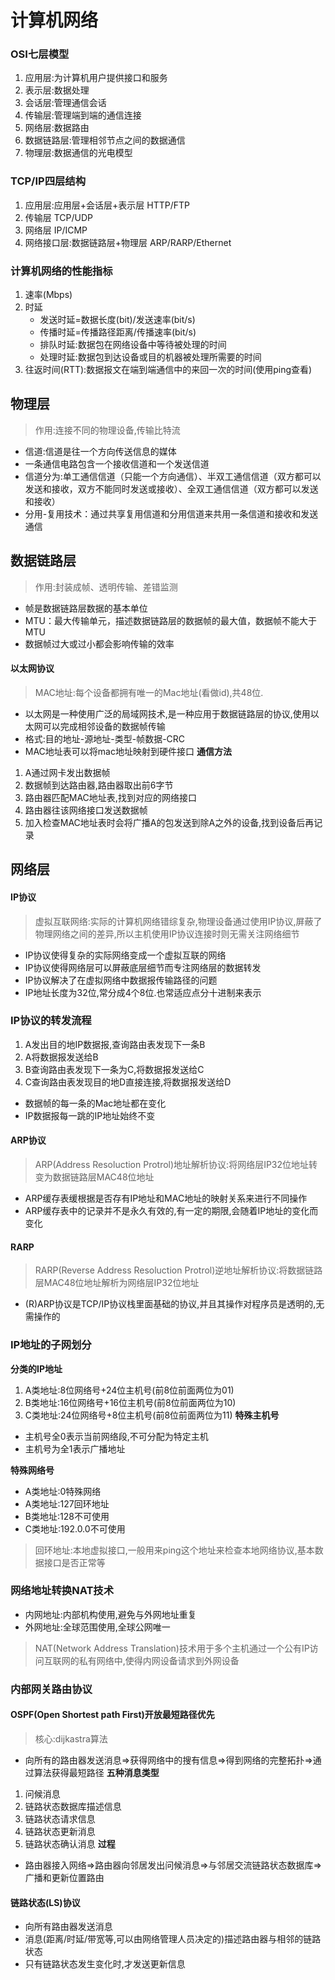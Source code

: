 # 计算机网络 

### OSI七层模型
1. 应用层:为计算机用户提供接口和服务
2. 表示层:数据处理
3. 会话层:管理通信会话
4. 传输层:管理端到端的通信连接
5. 网络层:数据路由
6. 数据链路层:管理相邻节点之间的数据通信
7. 物理层:数据通信的光电模型

### TCP/IP四层结构
1. 应用层:应用层+会话层+表示层    HTTP/FTP
2. 传输层       TCP/UDP
3. 网络层       IP/ICMP
4. 网络接口层:数据链路层+物理层     ARP/RARP/Ethernet


### 计算机网络的性能指标
1. 速率(Mbps)
2. 时延
    + 发送时延=数据长度(bit)/发送速率(bit/s)
    + 传播时延=传播路径距离/传播速率(bit/s)
    + 排队时延:数据包在网络设备中等待被处理的时间
    + 处理时延:数据包到达设备或目的机器被处理所需要的时间
3. 往返时间(RTT):数据报文在端到端通信中的来回一次的时间(使用ping查看)


## 物理层
> 作用:连接不同的物理设备,传输比特流
+ 信道:信道是往一个方向传送信息的媒体
+ 一条通信电路包含一个接收信道和一个发送信道
+ 信道分为:单工通信信道（只能一个方向通信）、半双工通信信道（双方都可以发送和接收，双方不能同时发送或接收）、全双工通信信道（双方都可以发送和接收）
+ 分用-复用技术：通过共享复用信道和分用信道来共用一条信道和接收和发送通信


## 数据链路层
> 作用:封装成帧、透明传输、差错监测
+ 帧是数据链路层数据的基本单位
+ MTU：最大传输单元，描述数据链路层的数据帧的最大值，数据帧不能大于MTU
+ 数据帧过大或过小都会影响传输的效率

#### 以太网协议
> MAC地址:每个设备都拥有唯一的Mac地址(看做id),共48位.
+ 以太网是一种使用广泛的局域网技术,是一种应用于数据链路层的协议,使用以太网可以完成相邻设备的数据帧传输
+ 格式:目的地址-源地址-类型-帧数据-CRC
+ MAC地址表可以将mac地址映射到硬件接口
**通信方法**
1. A通过网卡发出数据帧
2. 数据帧到达路由器,路由器取出前6字节
3. 路由器匹配MAC地址表,找到对应的网络接口
4. 路由器往该网络接口发送数据帧
5. 加入检查MAC地址表时会将广播A的包发送到除A之外的设备,找到设备后再记录


## 网络层
#### IP协议
> 虚拟互联网络:实际的计算机网络错综复杂,物理设备通过使用IP协议,屏蔽了物理网络之间的差异,所以主机使用IP协议连接时则无需关注网络细节
+ IP协议使得复杂的实际网络变成一个虚拟互联的网络
+ IP协议使得网络层可以屏蔽底层细节而专注网络层的数据转发
+ IP协议解决了在虚拟网络中数据报传输路径的问题
+ IP地址长度为32位,常分成4个8位.也常适应点分十进制来表示

### IP协议的转发流程
1. A发出目的地IP数据报,查询路由表发现下一条B
2. A将数据报发送给B
3. B查询路由表发现下一条为C,将数据报发送给C
4. C查询路由表发现目的地D直接连接,将数据报发送给D

+ 数据帧的每一条的Mac地址都在变化
+ IP数据报每一跳的IP地址始终不变

#### ARP协议
>ARP(Address Resoluction Protrol)地址解析协议:将网络层IP32位地址转变为数据链路层MAC48位地址
+ ARP缓存表缓根据是否存有IP地址和MAC地址的映射关系来进行不同操作
+ ARP缓存表中的记录并不是永久有效的,有一定的期限,会随着IP地址的变化而变化

#### RARP
>RARP(Reverse Address Resoluction Protrol)逆地址解析协议:将数据链路层MAC48位地址解析为网络层IP32位地址
+ (R)ARP协议是TCP/IP协议栈里面基础的协议,并且其操作对程序员是透明的,无需操作的

### IP地址的子网划分
**分类的IP地址**
1. A类地址:8位网络号+24位主机号(前8位前面两位为01)
2. B类地址:16位网络号+16位主机号(前8位前面两位为10)
3. C类地址:24位网络号+8位主机号(前8位前面两位为11)
**特殊主机号**
+ 主机号全0表示当前网络段,不可分配为特定主机
+ 主机号为全1表示广播地址

**特殊网络号**
+ A类地址:0特殊网络
+ A类地址:127回环地址
+ B类地址:128不可使用
+ C类地址:192.0.0不可使用
> 回环地址:本地虚拟接口,一般用来ping这个地址来检查本地网络协议,基本数据接口是否正常等

### 网络地址转换NAT技术
+ 内网地址:内部机构使用,避免与外网地址重复
+ 外网地址:全球范围使用,全球公网唯一
> NAT(Network Address Translation)技术用于多个主机通过一个公有IP访问互联网的私有网络中,使得内网设备请求到外网设备


### 内部网关路由协议
#### OSPF(Open Shortest path First)开放最短路径优先
> 核心:dijkastra算法
+ 向所有的路由器发送消息=>获得网络中的搜有信息=>得到网络的完整拓扑=>通过算法获得最短路径
**五种消息类型**
1. 问候消息
2. 链路状态数据库描述信息
3. 链路状态请求信息
4. 链路状态更新消息
5. 链路状态确认消息
**过程**
+ 路由器接入网络=>路由器向邻居发出问候消息=>与邻居交流链路状态数据库=>广播和更新位置路由



#### 链路状态(LS)协议 
+ 向所有路由器发送消息
+ 消息(距离/时延/带宽等,可以由网络管理人员决定的)描述路由器与相邻的链路状态
+ 只有链路状态发生变化时,才发送更新信息
